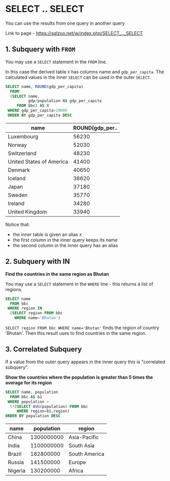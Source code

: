 # SELECT .. SELECT

You can use the results from one query in another query

Link to page - https://sqlzoo.net/w/index.php/SELECT_.._SELECT

## 1. Subquery with `FROM`

You may use a `SELECT` statement in the `FROM` line.

In this case the derived table `X` has columns name and `gdp_per_capita`. The calculated values in the inner `SELECT` can be used in the outer `SELECT`.

```sql
SELECT name, ROUND(gdp_per_capita)
  FROM
  (SELECT name,
          gdp/population AS gdp_per_capita
     FROM bbc) AS X
 WHERE gdp_per_capita>20000
 ORDER BY gdp_per_capita DESC
```

|           name           | ROUND(gdp_per.. |
|--------------------------|-----------------|
| Luxembourg               |           56230 |
| Norway                   |           52030 |
| Switzerland              |           48230 |
| United States of America |           41400 |
| Denmark                  |           40650 |
| Iceland                  |           38620 |
| Japan                    |           37180 |
| Sweden                   |           35770 |
| Ireland                  |           34280 |
| United Kingdom           |           33940 |

Notice that:

- the inner table is given an alias `X`
- the first column in the inner query keeps its name
- the second column in the inner query has an alias

## 2. Subquery with IN

**Find the countries in the same region as Bhutan**

You may use a `SELECT` statement in the `WHERE` line - this returns a list of regions.

```sql
SELECT name
  FROM bbc
 WHERE region IN
  (SELECT region FROM bbc
    WHERE name='Bhutan')
```

`SELECT region FROM bbc WHERE name='Bhutan'` finds the region of country 'Bhutan'. Then this result uses to find countries in the same region.

## 3. Correlated Subquery

If a value from the outer query appears in the inner query this is "correlated subquery".

**Show the countries where the population is greater than 5 times the average for its region**

```sql
SELECT name, population
  FROM bbc AS b1
 WHERE population >
  5*(SELECT AVG(population) FROM bbc
     WHERE region=b1.region)
ORDER BY population DESC
```

|  name   | population |    region     |
|---------|------------|---------------|
| China   | 1300000000 | Asia-Pacific  |
| India   | 1100000000 | South Asia    |
| Brazil  |  182800000 | South America |
| Russia  |  141500000 | Europe        |
| Nigeria |  130200000 | Africa        |
